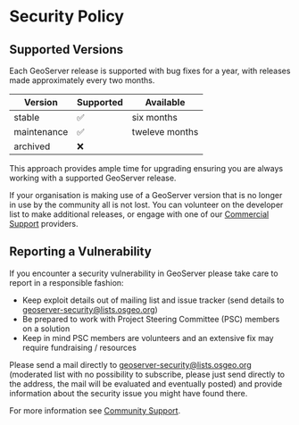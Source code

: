 # Security Policy

## Supported Versions

Each GeoServer release is supported with bug fixes for a year, with releases made approximately every two months.

| Version     | Supported          | Available               |
| ----------- | ------------------ |------------------------ |
| stable      | :white_check_mark: | six months              |
| maintenance | :white_check_mark: | tweleve months          |
| archived    | :x:                |                         |

This approach provides ample time for upgrading ensuring you are always working with a supported GeoServer release.

If your organisation is making use of a GeoServer version that is no longer in use by the community all is not lost.
You can volunteer on the developer list to make additional releases, or engage with one of our [Commercial Support](http://geoserver.org/support/) providers.

## Reporting a Vulnerability

If you encounter a security vulnerability in GeoServer please take care to report in a responsible fashion:

* Keep exploit details out of mailing list and issue tracker (send details to geoserver-security@lists.osgeo.org)
* Be prepared to work with Project Steering Committee (PSC) members on a solution
* Keep in mind PSC members are volunteers and an extensive fix may require fundraising / resources

Please send a mail directly to geoserver-security@lists.osgeo.org (moderated list with no possibility to subscribe, please just send directly to the address, the mail will be evaluated and eventually posted) and provide information about the security issue you might have found there.

For more information see [Community Support](http://geoserver.org/comm/).
